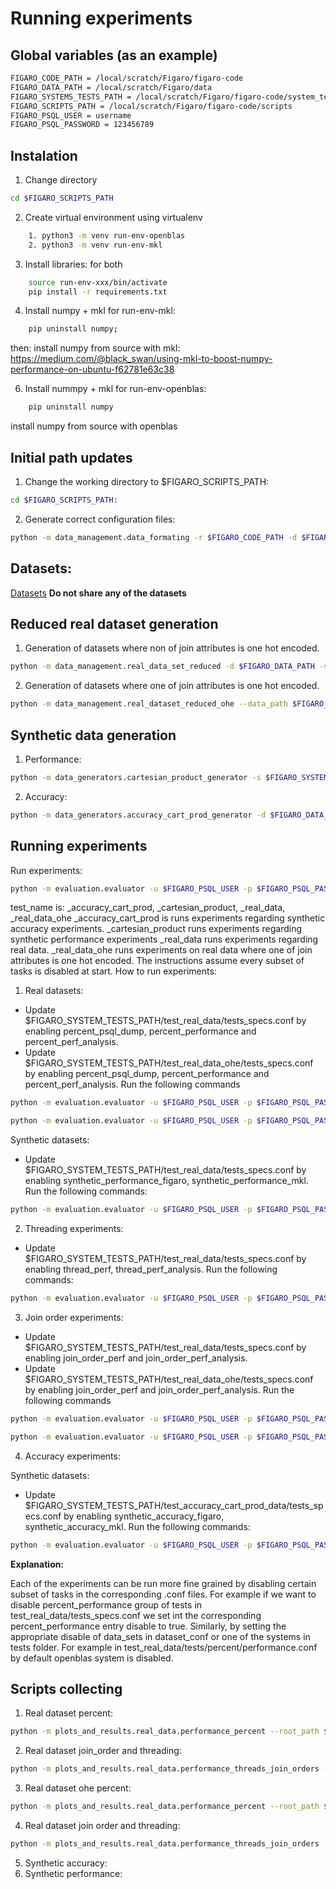 Running experiments
==================
## Global variables (as an example)
```bash
FIGARO_CODE_PATH = /local/scratch/Figaro/figaro-code
FIGARO_DATA_PATH = /local/scratch/Figaro/data
FIGARO_SYSTEMS_TESTS_PATH = /local/scratch/Figaro/figaro-code/system_tests
FIGARO_SCRIPTS_PATH = /local/scratch/Figaro/figaro-code/scripts
FIGARO_PSQL_USER = username
FIGARO_PSQL_PASSWORD = 123456789
```

## Instalation
1. Change directory
```bash
cd $FIGARO_SCRIPTS_PATH
```
2. Create virtual environment using virtualenv
```bash
    1. python3 -m venv run-env-openblas
    2. python3 -m venv run-env-mkl
```
3. Install libraries: for both
```bash
    source run-env-xxx/bin/activate
    pip install -r requirements.txt
```
4. Install numpy + mkl for run-env-mkl:

```bash
    pip uninstall numpy;
```

then: install numpy from source with mkl: https://medium.com/@black_swan/using-mkl-to-boost-numpy-performance-on-ubuntu-f62781e63c38

6. Install nummpy + mkl for run-env-openblas:
```bash
    pip uninstall numpy
```
install numpy from source with openblas


## Initial path updates

1. Change the working directory to $FIGARO_SCRIPTS_PATH:
```bash
cd $FIGARO_SCRIPTS_PATH:
```
2. Generate correct configuration files:
```bash
python -m data_management.data_formating -r $FIGARO_CODE_PATH -d $FIGARO_DATA_PATH -s $FIGARO_SYSTEMS_TESTS_PATH --backup
```
## Datasets:

[Datasets](https://drive.google.com/file/d/1vPtXFzMfENMa5W46U0lVQgaDtJm6Hgxv/view?usp=sharing)
**Do not share any of the datasets**

## Reduced real dataset generation

1. Generation of datasets where non of join attributes is one hot encoded.
```bash
python -m data_management.real_data_set_reduced -d $FIGARO_DATA_PATH -s $FIGARO_SYSTEMS_TESTS_PATH -p $FIGARO_PSQL_PASSWORD -u $FIGARO_PSQL_USER
```
2. Generation of datasets where one of join attributes is one hot encoded.
```bash
python -m data_management.real_dataset_reduced_ohe --data_path $FIGARO_DATA_PATH
```


## Synthetic data generation

1. Performance:
```bash
python -m data_generators.cartesian_product_generator -s $FIGARO_SYSTEMS_TESTS_PATH -p $FIGARO_PSQL_PASSWORD -u $FIGARO_PSQL_USER -d $FIGARO_DATA_PATH
```
2. Accuracy:
```bash
python -m data_generators.accuracy_cart_prod_generator -d $FIGARO_DATA_PATH -s $FIGARO_SYSTEMS_TESTS_PATH
```

## Running experiments

Run experiments:
```bash
python -m evaluation.evaluator -u $FIGARO_PSQL_USER -p $FIGARO_PSQL_PASSWORD -r $FIGARO_CODE_PATH -s $FIGARO_SYSTEMS_TESTS_PATH --test test_name
```
test_name is: _accuracy_cart_prod, _cartesian_product, _real_data, _real_data_ohe
_accuracy_cart_prod is runs experiments regarding synthetic accuracy experiments.
_cartesian_product runs experiments regarding synthetic performance experiments
_real_data runs experiments regarding real data.
_real_data_ohe runs experiments on real data where one of join attributes is one hot encoded.
The instructions assume every subset of tasks is disabled at start. How to run experiments:

1. Real datasets:
* Update $FIGARO_SYSTEM_TESTS_PATH/test_real_data/tests_specs.conf by enabling percent_psql_dump, percent_performance and percent_perf_analysis.
* Update $FIGARO_SYSTEM_TESTS_PATH/test_real_data_ohe/tests_specs.conf by enabling percent_psql_dump, percent_performance and percent_perf_analysis.
Run the following commands
```bash
python -m evaluation.evaluator -u $FIGARO_PSQL_USER -p $FIGARO_PSQL_PASSWORD -r $FIGARO_CODE_PATH -s $FIGARO_SYSTEMS_TESTS_PATH --test _real_data

python -m evaluation.evaluator -u $FIGARO_PSQL_USER -p $FIGARO_PSQL_PASSWORD -r $FIGARO_CODE_PATH -s $FIGARO_SYSTEMS_TESTS_PATH --test _real_data_ohe
```
Synthetic datasets:
* Update $FIGARO_SYSTEM_TESTS_PATH/test_real_data/tests_specs.conf by enabling synthetic_performance_figaro, synthetic_performance_mkl. Run the following commands:
```bash
python -m evaluation.evaluator -u $FIGARO_PSQL_USER -p $FIGARO_PSQL_PASSWORD -r $FIGARO_CODE_PATH -s $FIGARO_SYSTEMS_TESTS_PATH --test _cartesian_product
```
2. Threading experiments:

* Update $FIGARO_SYSTEM_TESTS_PATH/test_real_data/tests_specs.conf by enabling thread_perf, thread_perf_analysis.
Run the following commands:
```bash
python -m evaluation.evaluator -u $FIGARO_PSQL_USER -p $FIGARO_PSQL_PASSWORD -r $FIGARO_CODE_PATH -s $FIGARO_SYSTEMS_TESTS_PATH --test _real_data
```
3. Join order experiments:

* Update $FIGARO_SYSTEM_TESTS_PATH/test_real_data/tests_specs.conf by enabling join_order_perf and join_order_perf_analysis.
* Update $FIGARO_SYSTEM_TESTS_PATH/test_real_data_ohe/tests_specs.conf by enabling join_order_perf and join_order_perf_analysis.
Run the following commands
```bash
python -m evaluation.evaluator -u $FIGARO_PSQL_USER -p $FIGARO_PSQL_PASSWORD -r $FIGARO_CODE_PATH -s $FIGARO_SYSTEMS_TESTS_PATH --test _real_data

python -m evaluation.evaluator -u $FIGARO_PSQL_USER -p $FIGARO_PSQL_PASSWORD -r $FIGARO_CODE_PATH -s $FIGARO_SYSTEMS_TESTS_PATH --test _real_data_ohe
```
4. Accuracy experiments:

Synthetic datasets:
* Update $FIGARO_SYSTEM_TESTS_PATH/test_accuracy_cart_prod_data/tests_specs.conf by enabling synthetic_accuracy_figaro, synthetic_accuracy_mkl. Run the following commands:

```bash
python -m evaluation.evaluator -u $FIGARO_PSQL_USER -p $FIGARO_PSQL_PASSWORD -r $FIGARO_CODE_PATH -s $FIGARO_SYSTEMS_TESTS_PATH --test _accuracy_cart_prod
```

**Explanation:**

Each of the experiments can be run more fine grained by disabling certain subset of tasks in the corresponding .conf files. For example if we want to disable percent_performance group of tests in test_real_data/tests_specs.conf we set int the corresponding percent_performance entry disable to true.
Similarly, by setting the appropriate disable of data_sets in dataset_conf or one of the systems in tests folder. For example in test_real_data/tests/percent/performance.conf by default openblas system is disabled.



## Scripts collecting
1. Real dataset percent:
```bash
python -m plots_and_results.real_data.performance_percent --root_path $FIGARO_CODE_PATH --exp_names figaro_thin post_proc_mkl post_proc_thin --dump_results
```

2. Real dataset join_order and threading:
```bash
python -m plots_and_results.real_data.performance_threads_join_orders --root_path $FIGARO_CODE_PATH --exp_name figaro_thin --dump_results
```

3. Real dataset ohe percent:
```bash
python -m plots_and_results.real_data.performance_percent --root_path $FIGARO_CODE_PATH --exp_names figaro_thin post_proc_mkl post_proc_thin --dump_results --ohe
 ```

4. Real dataset join order and threading:
```bash
python -m plots_and_results.real_data.performance_threads_join_orders --root_path $FIGARO_CODE_PATH --exp_name figaro_thin --dump_results --ohe
```

5. Synthetic accuracy:
6. Synthetic performance: